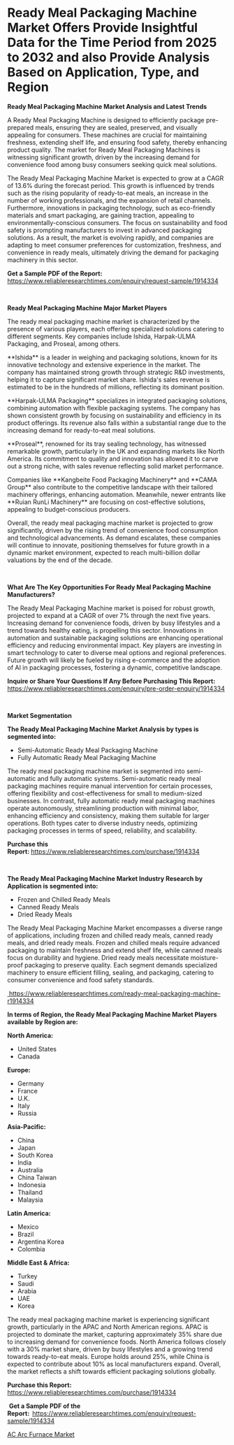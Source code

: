 <p><h1>Ready Meal Packaging Machine Market Offers Provide Insightful Data for the Time Period from 2025 to 2032 and also Provide Analysis Based on Application, Type, and Region</h1></p><p><strong>Ready Meal Packaging Machine Market Analysis and Latest Trends</strong></p>
<p><p>A Ready Meal Packaging Machine is designed to efficiently package pre-prepared meals, ensuring they are sealed, preserved, and visually appealing for consumers. These machines are crucial for maintaining freshness, extending shelf life, and ensuring food safety, thereby enhancing product quality. The market for Ready Meal Packaging Machines is witnessing significant growth, driven by the increasing demand for convenience food among busy consumers seeking quick meal solutions. </p><p>The Ready Meal Packaging Machine Market is expected to grow at a CAGR of 13.6% during the forecast period. This growth is influenced by trends such as the rising popularity of ready-to-eat meals, an increase in the number of working professionals, and the expansion of retail channels. Furthermore, innovations in packaging technology, such as eco-friendly materials and smart packaging, are gaining traction, appealing to environmentally-conscious consumers. The focus on sustainability and food safety is prompting manufacturers to invest in advanced packaging solutions. As a result, the market is evolving rapidly, and companies are adapting to meet consumer preferences for customization, freshness, and convenience in ready meals, ultimately driving the demand for packaging machinery in this sector.</p></p>
<p><strong>Get a Sample PDF of the Report:&nbsp;</strong> <a href="https://www.reliableresearchtimes.com/enquiry/request-sample/1914334?utm_campaign=2304&utm_medium=2&utm_source=Github&utm_content=ia&utm_term=20022025&utm_id=ready-meal-packaging-machine">https://www.reliableresearchtimes.com/enquiry/request-sample/1914334</a></p>
<p>&nbsp;</p>
<p><strong>Ready Meal Packaging Machine Major Market Players</strong></p>
<p><p>The ready meal packaging machine market is characterized by the presence of various players, each offering specialized solutions catering to different segments. Key companies include Ishida, Harpak-ULMA Packaging, and Proseal, among others. </p><p>**Ishida** is a leader in weighing and packaging solutions, known for its innovative technology and extensive experience in the market. The company has maintained strong growth through strategic R&D investments, helping it to capture significant market share. Ishida's sales revenue is estimated to be in the hundreds of millions, reflecting its dominant position.</p><p>**Harpak-ULMA Packaging** specializes in integrated packaging solutions, combining automation with flexible packaging systems. The company has shown consistent growth by focusing on sustainability and efficiency in its product offerings. Its revenue also falls within a substantial range due to the increasing demand for ready-to-eat meal solutions.</p><p>**Proseal**, renowned for its tray sealing technology, has witnessed remarkable growth, particularly in the UK and expanding markets like North America. Its commitment to quality and innovation has allowed it to carve out a strong niche, with sales revenue reflecting solid market performance.</p><p>Companies like **Kangbeite Food Packaging Machinery** and **CAMA Group** also contribute to the competitive landscape with their tailored machinery offerings, enhancing automation. Meanwhile, newer entrants like **Ruian RunLi Machinery** are focusing on cost-effective solutions, appealing to budget-conscious producers.</p><p>Overall, the ready meal packaging machine market is projected to grow significantly, driven by the rising trend of convenience food consumption and technological advancements. As demand escalates, these companies will continue to innovate, positioning themselves for future growth in a dynamic market environment, expected to reach multi-billion dollar valuations by the end of the decade.</p></p>
<p>&nbsp;</p>
<p><strong>What Are The Key Opportunities For Ready Meal Packaging Machine Manufacturers?</strong></p>
<p><p>The Ready Meal Packaging Machine market is poised for robust growth, projected to expand at a CAGR of over 7% through the next five years. Increasing demand for convenience foods, driven by busy lifestyles and a trend towards healthy eating, is propelling this sector. Innovations in automation and sustainable packaging solutions are enhancing operational efficiency and reducing environmental impact. Key players are investing in smart technology to cater to diverse meal options and regional preferences. Future growth will likely be fueled by rising e-commerce and the adoption of AI in packaging processes, fostering a dynamic, competitive landscape.</p></p>
<p><strong>Inquire or Share Your Questions If Any Before Purchasing This Report:</strong> <a href="https://www.reliableresearchtimes.com/enquiry/pre-order-enquiry/1914334?utm_campaign=2304&utm_medium=2&utm_source=Github&utm_content=ia&utm_term=20022025&utm_id=ready-meal-packaging-machine">https://www.reliableresearchtimes.com/enquiry/pre-order-enquiry/1914334</a></p>
<p>&nbsp;</p>
<p><strong>Market Segmentation</strong></p>
<p><strong>The Ready Meal Packaging Machine Market Analysis by types is segmented into:</strong></p>
<p><ul><li>Semi-Automatic Ready Meal Packaging Machine</li><li>Fully Automatic Ready Meal Packaging Machine</li></ul></p>
<p><p>The ready meal packaging machine market is segmented into semi-automatic and fully automatic systems. Semi-automatic ready meal packaging machines require manual intervention for certain processes, offering flexibility and cost-effectiveness for small to medium-sized businesses. In contrast, fully automatic ready meal packaging machines operate autonomously, streamlining production with minimal labor, enhancing efficiency and consistency, making them suitable for larger operations. Both types cater to diverse industry needs, optimizing packaging processes in terms of speed, reliability, and scalability.</p></p>
<p><strong>Purchase this Report:&nbsp;</strong><a href="https://www.reliableresearchtimes.com/purchase/1914334?utm_campaign=2304&utm_medium=2&utm_source=Github&utm_content=ia&utm_term=20022025&utm_id=ready-meal-packaging-machine">https://www.reliableresearchtimes.com/purchase/1914334</a></p>
<p>&nbsp;</p>
<p><strong>The Ready Meal Packaging Machine Market Industry Research by Application is segmented into:</strong></p>
<p><ul><li>Frozen and Chilled Ready Meals</li><li>Canned Ready Meals</li><li>Dried Ready Meals</li></ul></p>
<p><p>The Ready Meal Packaging Machine Market encompasses a diverse range of applications, including frozen and chilled ready meals, canned ready meals, and dried ready meals. Frozen and chilled meals require advanced packaging to maintain freshness and extend shelf life, while canned meals focus on durability and hygiene. Dried ready meals necessitate moisture-proof packaging to preserve quality. Each segment demands specialized machinery to ensure efficient filling, sealing, and packaging, catering to consumer convenience and food safety standards.</p></p>
<p><a href="https://www.reliableresearchtimes.com/ready-meal-packaging-machine-r1914334?utm_campaign=2304&utm_medium=2&utm_source=Github&utm_content=ia&utm_term=20022025&utm_id=ready-meal-packaging-machine">&nbsp;https://www.reliableresearchtimes.com/ready-meal-packaging-machine-r1914334</a></p>
<p><strong>In terms of Region, the Ready Meal Packaging Machine Market Players available by Region are:</strong></p>
<p>
    <p> <strong> North America: </strong>
        <ul>
            <li>United States</li>
            <li>Canada</li>
        </ul>
        </p> 
    <p> <strong> Europe: </strong>
        <ul>
            <li>Germany</li>
            <li>France</li>
            <li>U.K.</li>
            <li>Italy</li>
            <li>Russia</li>
        </ul>
        </p> 
    <p> <strong> Asia-Pacific: </strong>
        <ul>
            <li>China</li>
            <li>Japan</li>
            <li>South Korea</li>
            <li>India</li>
            <li>Australia</li>
            <li>China Taiwan</li>
            <li>Indonesia</li>
            <li>Thailand</li>
            <li>Malaysia</li>
        </ul>
        </p> 
    <p> <strong> Latin America: </strong>
        <ul>
            <li>Mexico</li>
            <li>Brazil</li>
            <li>Argentina Korea</li>
            <li>Colombia</li>
        </ul>
        </p> 
    <p> <strong> Middle East & Africa: </strong>
        <ul>
            <li>Turkey</li>
            <li>Saudi</li>
            <li>Arabia</li>
            <li>UAE</li>
            <li>Korea</li>
        </ul>
    </p>
    </p>
<p><p>The ready meal packaging machine market is experiencing significant growth, particularly in the APAC and North American regions. APAC is projected to dominate the market, capturing approximately 35% share due to increasing demand for convenience foods. North America follows closely with a 30% market share, driven by busy lifestyles and a growing trend towards ready-to-eat meals. Europe holds around 25%, while China is expected to contribute about 10% as local manufacturers expand. Overall, the market reflects a shift towards efficient packaging solutions globally.</p></p>
<p><strong>Purchase this Report: </strong><a href="https://www.reliableresearchtimes.com/purchase/1914334?utm_campaign=2304&utm_medium=2&utm_source=Github&utm_content=ia&utm_term=20022025&utm_id=ready-meal-packaging-machine">https://www.reliableresearchtimes.com/purchase/1914334</a></p>
<p>&nbsp;<strong>Get a Sample PDF of the Report:&nbsp;&nbsp;</strong><a href="https://www.reliableresearchtimes.com/enquiry/request-sample/1914334?utm_campaign=2304&utm_medium=2&utm_source=Github&utm_content=ia&utm_term=20022025&utm_id=ready-meal-packaging-machine">https://www.reliableresearchtimes.com/enquiry/request-sample/1914334</a></p>
<p><strong></strong></p>
<p><p><a href="https://github.com/chungwimbu4/Market-Research-Report-List-1/blob/main/ac-arc-furnace-market.md?utm_campaign=2304&utm_medium=2&utm_source=Github&utm_content=ia&utm_term=20022025&utm_id=ready-meal-packaging-machine">AC Arc Furnace Market</a></p></p>